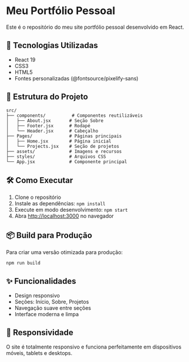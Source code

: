 # Meu Portfólio Pessoal

Este é o repositório do meu site portfólio pessoal desenvolvido em React.

## 🚀 Tecnologias Utilizadas

- React 19
- CSS3
- HTML5
- Fontes personalizadas (@fontsource/pixelify-sans)

## 📁 Estrutura do Projeto

```
src/
├── components/          # Componentes reutilizáveis
│   ├── About.jsx       # Seção Sobre
│   ├── Footer.jsx      # Rodapé
│   └── Header.jsx      # Cabeçalho
├── Pages/              # Páginas principais
│   ├── Home.jsx        # Página inicial
│   └── Projects.jsx    # Seção de projetos
├── assets/             # Imagens e recursos
├── styles/             # Arquivos CSS
└── App.jsx             # Componente principal
```

## 🛠️ Como Executar

1. Clone o repositório
2. Instale as dependências: `npm install`
3. Execute em modo desenvolvimento: `npm start`
4. Abra [http://localhost:3000](http://localhost:3000) no navegador

## 📦 Build para Produção

Para criar uma versão otimizada para produção:

```bash
npm run build
```

## ✨ Funcionalidades

- Design responsivo
- Seções: Início, Sobre, Projetos
- Navegação suave entre seções
- Interface moderna e limpa

## 📱 Responsividade

O site é totalmente responsivo e funciona perfeitamente em dispositivos móveis, tablets e desktops.
